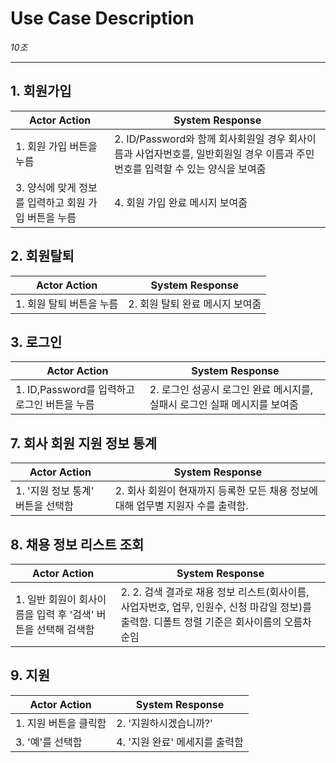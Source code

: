 # Use Case Description

_10조_

---

## 1. 회원가입

| Actor Action                                         | System Response                                              |
| ---------------------------------------------------- | ------------------------------------------------------------ |
| 1. 회원 가입 버튼을 누름                             | 2. ID/Password와 함께 회사회원일 경우 회사이름과 사업자번호를, 일반회원일 경우 이름과 주민번호를 입력할 수 있는 양식을 보여줌 |
| 3. 양식에 맞게 정보를 입력하고 회원 가입 버튼을 누름 | 4. 회원 가입 완료 메시지 보여줌                              |

## 2. 회원탈퇴

| Actor Action             | System Response                 |
| ------------------------ | ------------------------------- |
| 1. 회원 탈퇴 버튼을 누름 | 2. 회원 탈퇴 완료 메시지 보여줌 |

## 3. 로그인

| Actor Action                                 | System Response                                                           |
| -------------------------------------------- | ------------------------------------------------------------------------- |
| 1. ID,Password를 입력하고 로그인 버튼을 누름 | 2. 로그인 성공시 로그인 완료 메시지를, 실패시 로그인 실패 메시지를 보여줌 |
## 7. 회사 회원 지원 정보 통계
| Actor Action                                                    | System Response                                             |
|----------------------------------------------------------------|------------------------------------------------------------- |
| 1. '지원 정보 통계' 버튼을 선택함                                        | 2. 회사 회원이 현재까지 등록한 모든 채용 정보에 대해 업무별 지원자 수를 출력함.  |
## 8. 채용 정보 리스트 조회 
| Actor Action                                                    | System Response                                             |
|----------------------------------------------------------------|------------------------------------------------------------- |
| 1. 일반 회원이 회사이름을 입력 후 '검색' 버튼을 선택해 검색함                      | 2. 2. 검색 결과로 채용 정보 리스트(회사이름, 사업자번호, 업무, 인원수, 신청 마감일 정보)를 출력함. 디폴트 정렬 기준은 회사이름의 오름차순임 |
## 9. 지원
| Actor Action                                                    | System Response                                             |
|----------------------------------------------------------------|------------------------------------------------------------- |
| 1.   지원 버튼을 클릭함                                    | 2. '지원하시겠습니까?'                          | 
| 3.   '예'를 선택함   												 | 4.  '지원 완료' 메세지를 출력함    									 |